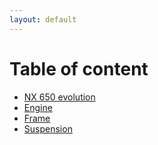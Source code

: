 ```yaml
---
layout: default
---
```


# Table of content
- [NX 650 evolution](./another-page.html)
- [Engine](./another-page.html)
- [Frame](./another-page.html)
- [Suspension](./another-page.html)
